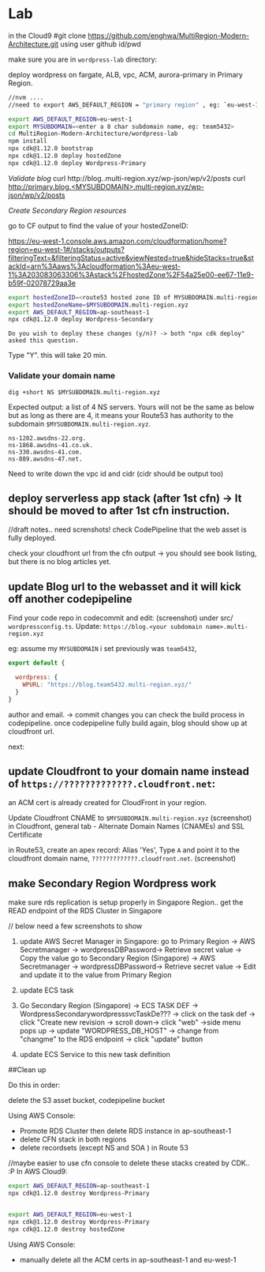 # Lab 

in the Cloud9
#git clone https://github.com/enghwa/MultiRegion-Modern-Architecture.git
using user github id/pwd

make sure you are in `wordpress-lab` directory:

deploy wordpress on fargate, ALB, vpc, ACM, aurora-primary in Primary Region.

```bash
//nvm ....
//need to export AWS_DEFAULT_REGION = "primary region" , eg: `eu-west-1`, 

export AWS_DEFAULT_REGION=eu-west-1
export MYSUBDOMAIN=<enter a 8 char subdomain name, eg: team5432>
cd MultiRegion-Modern-Architecture/wordpress-lab
npm install
npx cdk@1.12.0 bootstrap
npx cdk@1.12.0 deploy hostedZone
npx cdk@1.12.0 deploy Wordpress-Primary
```

_Validate blog_
curl http://blog.<MYSUBDOMAIN>.multi-region.xyz/wp-json/wp/v2/posts
curl http://primary.blog.<MYSUBDOMAIN>.multi-region.xyz/wp-json/wp/v2/posts


_Create Secondary Region resources_

go to CF output to find the value of your hostedZoneID: 

https://eu-west-1.console.aws.amazon.com/cloudformation/home?region=eu-west-1#/stacks/outputs?filteringText=&filteringStatus=active&viewNested=true&hideStacks=true&stackId=arn%3Aaws%3Acloudformation%3Aeu-west-1%3A203083063306%3Astack%2FhostedZone%2F54a25e00-ee67-11e9-b59f-02078729aa3e

```bash
export hostedZoneID=<route53 hosted zone ID of MYSUBDOMAIN.multi-region.xyz>
export hostedZoneName=$MYSUBDOMAIN.multi-region.xyz
export AWS_DEFAULT_REGION=ap-southeast-1
npx cdk@1.12.0 deploy Wordpress-Secondary

```

```
Do you wish to deploy these changes (y/n)? -> both "npx cdk deploy" asked this question.
```
Type "Y".
this will take 20 min.

### Validate your domain name

```
dig +short NS $MYSUBDOMAIN.multi-region.xyz

```

Expected output: a list of 4 NS servers. Yours will not be the same as below but as long as there are 4, it means your Route53 has authority to the subdomain `$MYSUBDOMAIN.multi-region.xyz`.

```
ns-1202.awsdns-22.org.
ns-1868.awsdns-41.co.uk.
ns-330.awsdns-41.com.
ns-889.awsdns-47.net.
```

Need to write down the vpc id and cidr (cidr should be output too)

## deploy serverless app stack (after 1st cfn) -> It should be moved to after 1st cfn instruction.

//draft notes.. need screnshots!
check CodePipeline that the web asset is fully deployed.

check your cloudfront url from the cfn output -> you should see book listing, but there is no blog articles yet.

## update Blog url to the webasset and it will kick off another codepipeline

Find your code repo in codecommit and edit: (screenshot) under src/
`wordpressconfig.ts`.
Update:
`https://blog.<your subdomain name>.multi-region.xyz`

eg:
assume my `MYSUBDOMAIN` i set previously was `team5432`,
```javascript
export default {

  wordpress: {
    WPURL: "https://blog.team5432.multi-region.xyz/"
  }
}
```
author and email. -> commit changes 
you can check the build process in codepipeline.
once codepipeline fully build again, blog should show up at cloudfront url.

next:
## update Cloudfront to your domain name instead of `https://?????????????.cloudfront.net`:

an ACM cert is already created for CloudFront in your region.

Update Cloudfront CNAME to `$MYSUBDOMAIN.multi-region.xyz` (screenshot)
in Cloudfront, general tab - Alternate Domain Names (CNAMEs) and SSL Certificate

in Route53, create an apex record:
Alias 'Yes', Type `A` and point it to the cloudfront domain name, `?????????????.cloudfront.net`. (screenshot)


## make Secondary Region Wordpress work
make sure rds replication is setup properly in Singapore Region..
get the READ endpoint of the RDS Cluster in Singapore

// below need a few screenshots to show


1. update AWS Secret Manager in Singapore:
go to Primary Region -> AWS Secretmanager -> wordpressDBPassword-> Retrieve secret value -> Copy the value
go to Secondary Region (Singapore) -> AWS Secretmanager -> wordpressDBPassword-> Retrieve secret value -> Edit and update it to the value from Primary Region

2. update ECS task

1. Go Secondary Region (Singapore) -> ECS TASK DEF -> WordpressSecondarywordpresssvcTaskDe??? -> click on the task def -> click "Create new revision -> scroll down-> click "web" ->side menu pops up -> update "WORDPRESS_DB_HOST" -> change from "changme" to the RDS endpoint -> click "update" button
2. update ECS Service to this new task definition



##Clean up

Do this in order:

delete the S3 asset bucket, codepipeline bucket

Using AWS Console:
 * Promote RDS Cluster then delete RDS instance in ap-southeast-1
 * delete CFN stack in both regions
 * delete recordsets (except NS and SOA ) in Route 53 


//maybe easier to use cfn console to delete these stacks created by CDK.. :P
In AWS Cloud9:

```bash
export AWS_DEFAULT_REGION=ap-southeast-1
npx cdk@1.12.0 destroy Wordpress-Primary


export AWS_DEFAULT_REGION=eu-west-1
npx cdk@1.12.0 destroy Wordpress-Primary
npx cdk@1.12.0 destroy hostedZone
```

Using AWS Console:
* manually delete all the ACM certs in ap-southeast-1 and eu-west-1



<!-- 
# Useful commands

 * `npm run build`   compile typescript to js
 * `npm run watch`   watch for changes and compile
 * `npm run test`    perform the jest unit tests
 * `cdk deploy`      deploy this stack to your default AWS account/region
 * `cdk diff`        compare deployed stack with current state
 * `cdk synth`       emits the synthesized CloudFormation template
 --require-approval never -->